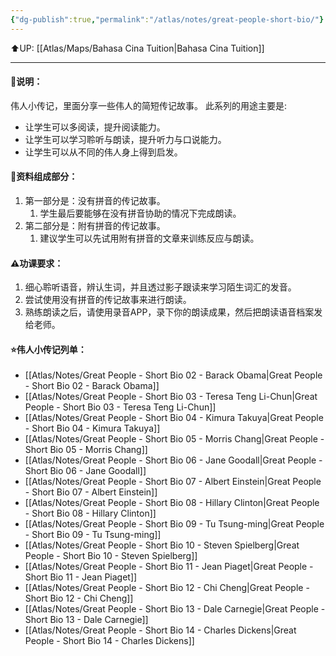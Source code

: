 ```yaml
---
{"dg-publish":true,"permalink":"/atlas/notes/great-people-short-bio/"}
---
```


⬆️UP: [[Atlas/Maps/Bahasa Cina Tuition\|Bahasa Cina Tuition]]

---
#### 🚩说明：
伟人小传记，里面分享一些伟人的简短传记故事。
此系列的用途主要是:
- 让学生可以多阅读，提升阅读能力。
- 让学生可以学习聆听与朗读，提升听力与口说能力。
- 让学生可以从不同的伟人身上得到启发。
#### 🧩资料组成部分：
1. 第一部分是：没有拼音的传记故事。
	1. 学生最后要能够在没有拼音协助的情况下完成朗读。
2. 第二部分是：附有拼音的传记故事。
	1. 建议学生可以先试用附有拼音的文章来训练反应与朗读。
#### ⚠️功课要求：
1. 细心聆听语音，辨认生词，并且透过影子跟读来学习陌生词汇的发音。
2. 尝试使用没有拼音的传记故事来进行朗读。
3. 熟练朗读之后，请使用录音APP，录下你的朗读成果，然后把朗读语音档案发给老师。

#### ⭐伟人小传记列单：
- [[Atlas/Notes/Great People - Short Bio 02 - Barack Obama\|Great People - Short Bio 02 - Barack Obama]]
- [[Atlas/Notes/Great People - Short Bio 03 - Teresa Teng Li-Chun\|Great People - Short Bio 03 - Teresa Teng Li-Chun]]
- [[Atlas/Notes/Great People - Short Bio 04 - Kimura Takuya\|Great People - Short Bio 04 - Kimura Takuya]]
- [[Atlas/Notes/Great People - Short Bio 05 - Morris Chang\|Great People - Short Bio 05 - Morris Chang]]
- [[Atlas/Notes/Great People - Short Bio 06 - Jane Goodall\|Great People - Short Bio 06 - Jane Goodall]]
- [[Atlas/Notes/Great People - Short Bio 07 - Albert Einstein\|Great People - Short Bio 07 - Albert Einstein]]
- [[Atlas/Notes/Great People - Short Bio 08 - Hillary Clinton\|Great People - Short Bio 08 - Hillary Clinton]]
- [[Atlas/Notes/Great People - Short Bio 09 - Tu Tsung-ming\|Great People - Short Bio 09 - Tu Tsung-ming]]
- [[Atlas/Notes/Great People - Short Bio 10 - Steven Spielberg\|Great People - Short Bio 10 - Steven Spielberg]]
- [[Atlas/Notes/Great People - Short Bio 11 - Jean Piaget\|Great People - Short Bio 11 - Jean Piaget]]
- [[Atlas/Notes/Great People - Short Bio 12 - Chi Cheng\|Great People - Short Bio 12 - Chi Cheng]]
- [[Atlas/Notes/Great People - Short Bio 13 - Dale Carnegie\|Great People - Short Bio 13 - Dale Carnegie]]
- [[Atlas/Notes/Great People - Short Bio 14 - Charles Dickens\|Great People - Short Bio 14 - Charles Dickens]]